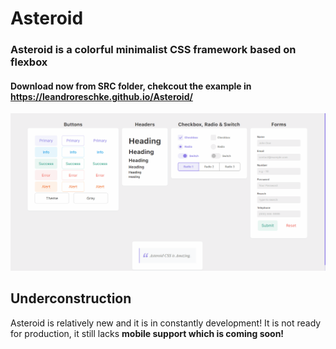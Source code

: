 # Asteroid
### Asteroid is a colorful minimalist CSS framework based on flexbox

#### Download now from SRC folder, chekcout the example in https://leandroreschke.github.io/Asteroid/

![Asteroid Showcase](/images/Animação.gif)

## Underconstruction

Asteroid is relatively new and it is in constantly development! It is not ready for production, it still lacks __mobile support which is coming soon!__
